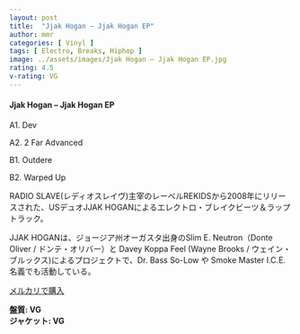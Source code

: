 ```yaml
---
layout: post
title:  "Jjak Hogan – Jjak Hogan EP"
author: mmr
categories: [ Vinyl ]
tags: [ Electro, Breaks, Hiphop ]
image: ../assets/images/Jjak Hogan – Jjak Hogan EP.jpg
rating: 4.5
v-rating: VG
---
```


#### Jjak Hogan – Jjak Hogan EP

A1. Dev

A2. 2 Far Advanced

B1. Outdere

B2. Warped Up

RADIO SLAVE(レディオスレイヴ)主宰のレーベルREKIDSから2008年にリリースされた、USデュオJJAK HOGANによるエレクトロ・ブレイクビーツ＆ラップトラック。

JJAK HOGANは、ジョージア州オーガスタ出身のSlim E. Neutron（Donte Oliver / ドンテ・オリバー）と Davey Koppa Feel (Wayne Brooks / ウェイン・ブルックス)によるプロジェクトで、Dr. Bass So-Low や Smoke Master I.C.E. 名義でも活動している。

[メルカリで購入](https://jp.mercari.com/item/m92570158197?afid=6142608987)

<div class="mt-4 mb-4 d-flex align-items-center">
<strong class="mr-1">盤質: VG</strong>
</div>
<div class="mt-4 mb-4 d-flex align-items-center">
<strong class="mr-1">ジャケット: VG</strong>
</div>

